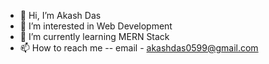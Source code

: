 - 👋 Hi, I’m Akash Das
- 👀 I’m interested in Web Development
- 🌱 I’m currently learning MERN Stack
- 📫 How to reach me 
-- email - akashdas0599@gmail.com

<!---
akashdas99/akashdas99 is a ✨ special ✨ repository because its `README.md` (this file) appears on your GitHub profile.
You can click the Preview link to take a look at your changes.
--->
